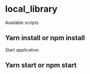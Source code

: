 # local_library

Available scripts
## Yarn install or npm install

Start application
## Yarn start or npm start
